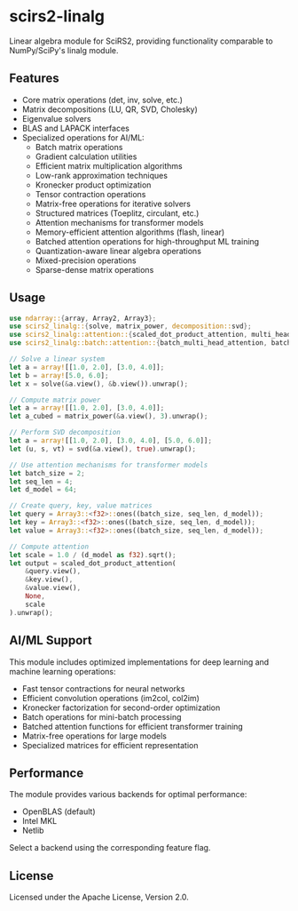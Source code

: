 # scirs2-linalg

Linear algebra module for SciRS2, providing functionality comparable to NumPy/SciPy's linalg module.

## Features

- Core matrix operations (det, inv, solve, etc.)
- Matrix decompositions (LU, QR, SVD, Cholesky)
- Eigenvalue solvers
- BLAS and LAPACK interfaces
- Specialized operations for AI/ML:
  - Batch matrix operations
  - Gradient calculation utilities
  - Efficient matrix multiplication algorithms
  - Low-rank approximation techniques
  - Kronecker product optimization
  - Tensor contraction operations
  - Matrix-free operations for iterative solvers
  - Structured matrices (Toeplitz, circulant, etc.)
  - Attention mechanisms for transformer models
  - Memory-efficient attention algorithms (flash, linear)
  - Batched attention operations for high-throughput ML training
  - Quantization-aware linear algebra operations
  - Mixed-precision operations
  - Sparse-dense matrix operations

## Usage

```rust
use ndarray::{array, Array2, Array3};
use scirs2_linalg::{solve, matrix_power, decomposition::svd};
use scirs2_linalg::attention::{scaled_dot_product_attention, multi_head_attention, AttentionConfig};
use scirs2_linalg::batch::attention::{batch_multi_head_attention, batch_flash_attention};

// Solve a linear system
let a = array![[1.0, 2.0], [3.0, 4.0]];
let b = array![5.0, 6.0];
let x = solve(&a.view(), &b.view()).unwrap();

// Compute matrix power
let a = array![[1.0, 2.0], [3.0, 4.0]];
let a_cubed = matrix_power(&a.view(), 3).unwrap();

// Perform SVD decomposition
let a = array![[1.0, 2.0], [3.0, 4.0], [5.0, 6.0]];
let (u, s, vt) = svd(&a.view(), true).unwrap();

// Use attention mechanisms for transformer models
let batch_size = 2;
let seq_len = 4;
let d_model = 64;

// Create query, key, value matrices
let query = Array3::<f32>::ones((batch_size, seq_len, d_model));
let key = Array3::<f32>::ones((batch_size, seq_len, d_model));
let value = Array3::<f32>::ones((batch_size, seq_len, d_model));

// Compute attention
let scale = 1.0 / (d_model as f32).sqrt();
let output = scaled_dot_product_attention(
    &query.view(),
    &key.view(),
    &value.view(),
    None,
    scale
).unwrap();
```

## AI/ML Support

This module includes optimized implementations for deep learning and machine learning operations:

- Fast tensor contractions for neural networks
- Efficient convolution operations (im2col, col2im)
- Kronecker factorization for second-order optimization
- Batch operations for mini-batch processing
- Batched attention functions for efficient transformer training
- Matrix-free operations for large models
- Specialized matrices for efficient representation

## Performance

The module provides various backends for optimal performance:

- OpenBLAS (default)
- Intel MKL
- Netlib

Select a backend using the corresponding feature flag.

## License

Licensed under the Apache License, Version 2.0.